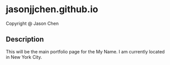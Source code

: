 # jasonjjchen.github.io
 Copyright @ Jason Chen
## Description
This will be the main portfolio page for the My Name. I am
currently located in New York City.
